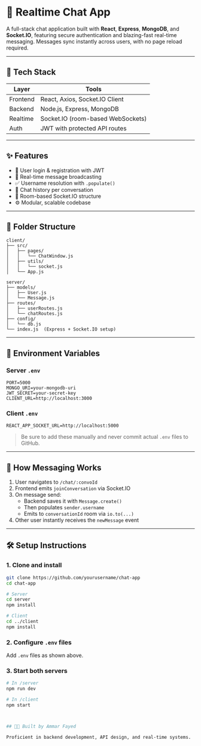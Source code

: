 # 💬 Realtime Chat App

A full-stack chat application built with **React**, **Express**, **MongoDB**, and **Socket.IO**, featuring secure authentication and blazing-fast real-time messaging. Messages sync instantly across users, with no page reload required.

---

## 🚀 Tech Stack

| Layer     | Tools                             |
|-----------|-----------------------------------|
| Frontend  | React, Axios, Socket.IO Client    |
| Backend   | Node.js, Express, MongoDB         |
| Realtime  | Socket.IO (room-based WebSockets) |
| Auth      | JWT with protected API routes     |

---

## ✨ Features

- 🔐 User login & registration with JWT  
- 💬 Real-time message broadcasting  
- ✅ Username resolution with `.populate()`  
- 🧵 Chat history per conversation  
- 📡 Room-based Socket.IO structure  
- ⚙️ Modular, scalable codebase

---

## 📁 Folder Structure

```plaintext
client/
├── src/
│   ├── pages/
│   │   └── ChatWindow.js
│   ├── utils/
│   │   └── socket.js
│   └── App.js

server/
├── models/
│   ├── User.js
│   └── Message.js
├── routes/
│   ├── userRoutes.js
│   └── chatRoutes.js
├── config/
│   └── db.js
└── index.js  (Express + Socket.IO setup)
```

---

## 🌿 Environment Variables

### Server `.env`

```env
PORT=5000
MONGO_URI=your-mongodb-uri
JWT_SECRET=your-secret-key
CLIENT_URL=http://localhost:3000
```

### Client `.env`

```env
REACT_APP_SOCKET_URL=http://localhost:5000
```

> Be sure to add these manually and never commit actual `.env` files to GitHub.

---

## 📡 How Messaging Works

1. User navigates to `/chat/:convoId`  
2. Frontend emits `joinConversation` via Socket.IO  
3. On message send:
   - Backend saves it with `Message.create()`
   - Then populates `sender.username`
   - Emits to `conversationId` room via `io.to(...)`
4. Other user instantly receives the `newMessage` event

---

## 🛠️ Setup Instructions

### 1. Clone and install

```bash
git clone https://github.com/yourusername/chat-app
cd chat-app

# Server
cd server
npm install

# Client
cd ../client
npm install
```

### 2. Configure `.env` files

Add `.env` files as shown above.

### 3. Start both servers

```bash
# In /server
npm run dev

# In /client
npm start



## 👨‍💻 Built by Ammar Fayed

Proficient in backend development, API design, and real-time systems.
